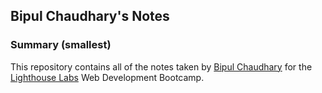 ## Bipul Chaudhary's Notes 

### Summary (smallest)

This repository contains all of the notes taken by [Bipul Chaudhary](https://github.com/BipulChau) for the [Lighthouse Labs](https://www.lighthouselabs.ca/) Web Development Bootcamp.


